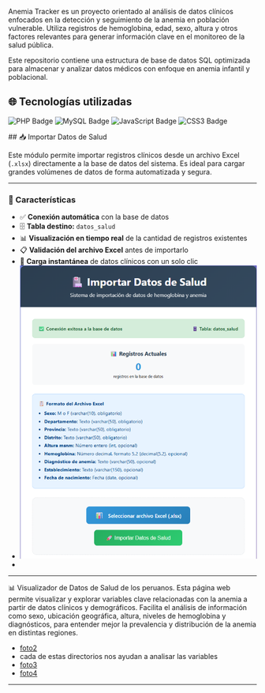 Anemia Tracker es un proyecto orientado al análisis de datos clínicos enfocados en la detección y seguimiento de la anemia en población vulnerable. Utiliza registros de hemoglobina, edad, sexo, altura y otros factores relevantes para generar información clave en el monitoreo de la salud pública.

Este repositorio contiene una estructura de base de datos SQL optimizada para almacenar y analizar datos médicos con enfoque en anemia infantil y poblacional.

## 🌐 Tecnologías utilizadas

<p align="left">
  <img src="https://img.shields.io/badge/PHP-777BB4?style=for-the-badge&logo=php&logoColor=white" alt="PHP Badge"/>
  <img src="https://img.shields.io/badge/MySQL-4479A1?style=for-the-badge&logo=mysql&logoColor=white" alt="MySQL Badge"/>
  <img src="https://img.shields.io/badge/JavaScript-F7DF1E?style=for-the-badge&logo=javascript&logoColor=black" alt="JavaScript Badge"/>
  <img src="https://img.shields.io/badge/CSS3-1572B6?style=for-the-badge&logo=css3&logoColor=white" alt="CSS3 Badge"/>
</p>
## 📥 Importar Datos de Salud

Este módulo permite importar registros clínicos desde un archivo Excel (`.xlsx`) directamente a la base de datos del sistema. Es ideal para cargar grandes volúmenes de datos de forma automatizada y segura.

---

### 🧩 Características

- ✅ **Conexión automática** con la base de datos
- 🗄️ **Tabla destino:** `datos_salud`
- 📊 **Visualización en tiempo real** de la cantidad de registros existentes
- 📋 **Validación del archivo Excel** antes de importarlo
- 🚀 **Carga instantánea** de datos clínicos con un solo clic
- ![foto1](images/image.png)
- 
-------------------------------------------------------------------------------------------------------------------------------------------------------------------------------------------
📊 Visualizador de Datos de Salud de los peruanos.
Esta página web permite visualizar y explorar variables clave relacionadas con la anemia a partir de datos clínicos y demográficos. Facilita el análisis de información como sexo, ubicación geográfica, altura, niveles de hemoglobina y diagnósticos, para entender mejor la prevalencia y distribución de la anemia en distintas regiones.

- [foto2](images/image1.png)
- cada de estas directorios nos ayudan a analisar las variables 
- [foto3](images/image2.png)
- [foto4](images/image3.png)
---
